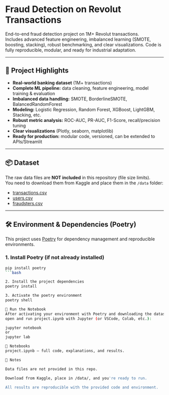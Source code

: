 # Fraud Detection on Revolut Transactions

End-to-end fraud detection project on 1M+ Revolut transactions.  
Includes advanced feature engineering, imbalanced learning (SMOTE, boosting, stacking), robust benchmarking, and clear visualizations. Code is fully reproducible, modular, and ready for industrial adaptation.

---

## 🚀 Project Highlights

- **Real-world banking dataset** (1M+ transactions)
- **Complete ML pipeline:** data cleaning, feature engineering, model training & evaluation
- **Imbalanced data handling:** SMOTE, BorderlineSMOTE, BalancedRandomForest
- **Modeling:** Logistic Regression, Random Forest, XGBoost, LightGBM, Stacking, etc.
- **Robust metric analysis:** ROC-AUC, PR-AUC, F1-Score, recall/precision tuning
- **Clear visualizations** (Plotly, seaborn, matplotlib)
- **Ready for production:** modular code, versioned, can be extended to APIs/Streamlit

---

## 📦 Dataset

The raw data files are **NOT included** in this repository (file size limits).  
You need to download them from Kaggle and place them in the `/data` folder:

- [transactions.csv](https://www.kaggle.com/datasets/andrejzuba/revolutassignment/data?select=transactions.csv)
- [users.csv](https://www.kaggle.com/datasets/andrejzuba/revolutassignment/data?select=users.csv)
- [fraudsters.csv](https://www.kaggle.com/datasets/andrejzuba/revolutassignment/data?select=fraudsters.csv)

---

## 🛠️ Environment & Dependencies (Poetry)

This project uses [Poetry](https://python-poetry.org/) for dependency management and reproducible environments.

### 1. **Install Poetry** (if not already installed)
```bash 
pip install poetry
```bash

2. Install the project dependencies
poetry install

3. Activate the poetry environment
poetry shell

📒 Run the Notebook
After activating your environment with Poetry and downloading the datasets,
open and run project.ipynb with Jupyter (or VSCode, Colab, etc.):

jupyter notebook
or
jupyter lab

📝 Notebooks
project.ipynb — full code, explanations, and results.

📣 Notes

Data files are not provided in this repo.

Download from Kaggle, place in /data/, and you're ready to run.

All results are reproducible with the provided code and environment.

